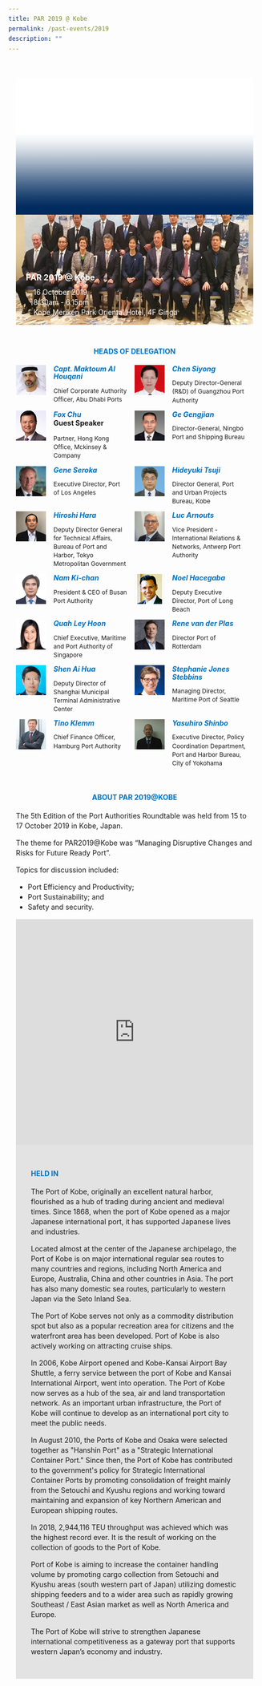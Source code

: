 ```yaml
---
title: PAR 2019 @ Kobe
permalink: /past-events/2019
description: ""
---
```

<style type="text/css">
	body {font-size:14px;line-height:1.42857143;}
	h1, h2, h3, h4, h5, h6 {line-height:1.1;}
	a[href$=".pdf"] {margin-left:0;}
	a[href$=".pdf"]:before {display:none;}
	.content ol {font-size:inherit;}
	.content p {margin:0 0 15px;font-size:inherit;line-height:inherit;}
	.content li, .content ol li {margin:0;font-size:inherit;line-height:inherit;}
	.mobile {display:block!important;}
	.desktop {display:none!important;}
	.navbar-end, .is-search-bar {display:none;}
	#main-content .bp-section {padding:0;}
	#main-content .bp-section-pagetitle {display:none;}
	#main-content .bp-container {width:100%;max-width:100%;min-height:250px;padding:0!important;}
	#main-content .bp-container .row {margin:0;}
	#main-content .bp-container .col {padding:0;}
	#main-content .col.is-8 {width:100%;margin:0;}
	#main-content .col.is-2.has-side-nav {display:none;}
	#main-content .bp-dropdown-button {background:#0fa678;color:#fff;text-transform: uppercase;}
	#main-content .bp-dropdown-button:hover, #main-content .bp-dropdown-button:focus {color:#fff;text-decoration:none;}
	@media(min-width:1280px) {
		.mobile {display:none!important;}
		.desktop {display:block!important;}
	}
	
	.par-main {padding:35px 15px;margin:0 auto;}
	.par-main .par-list-none {list-style:none;margin:0;}
	@media(min-width:992px) {
		.par-main {max-width:970px;}
	}
	@media(min-width:1024px) {
		.par-main {padding:35px 0;}
	}
	@media(min-width:1440px) {
		.par-main {max-width:1280px;}
	}
	
	figure {margin:0!important;}
	figcaption {font-style:normal!important;text-align:left;}
	.tab {margin:0 0 40px;}
	.tab-nav {position:absolute;display:none;width:300px;height:385px;z-index:9;overflow-y:auto;}
	.tab-nav>ul {list-style:none;padding:0;margin:0;}
	.tab-nav>ul>li {margin:0!important;}
	.tab-nav>ul>li+li {border-top:1px solid #fff;}
	.tab-nav>ul>li>a {position:relative;display:block;height:96px;padding:15px 45px 15px 30px;margin:0;font-size:20px;font-weight:700;background:#002b5f;color:#fff;text-decoration:none;text-transform:uppercase;}
	.tab-nav>ul>li>a:hover, .tab-nav>ul>li>a:focus {color:#fff;text-decoration:none;}
	.tab-nav>ul>li.active>a {background:#0fa678;}
	.tab-nav>ul>li.active>a:before {position:absolute;display:block;content:'';top:50%;right:15px;border-style: solid;border-width:10px 0 10px 15px;border-color: transparent transparent transparent #fff;transform:translateY(-50%);}
	.tab>.tab-content {position:relative;margin:0!important;border:0;}
	.tab>.tab-content>img.overlay {position:absolute;top:0;left:0;}
	.tab>.tab-content>figcaption {position:absolute;bottom:0;left:0;padding:20px;color:#fff;}
	.tab>.tab-content>figcaption>h3 {margin:0 0 10px;font-size:16px;font-weight:700;color:#fff;}
	.tab>.tab-content>figcaption>ul {list-style:none;padding:0;margin:0;}
	.tab>.tab-content>figcaption>ul>li {margin:0;}
	.tab>.tab-content>figcaption>ul>li>i {margin:0 15px 0 0;}
	.par-title {margin:40px 0 20px!important;font-size:14px;font-weight:700;color:#0071c0!important;text-align:center;text-transform:uppercase;}
	.par-delegate-list {display:flex;flex-wrap:wrap;list-style:none!important;padding:0;margin:0!important;}
	.par-delegate-list>li {width:100%;margin:0;}
	.par-delegate {position:relative;}
	.par-delegate>img {position:absolute;width:60px!important;margin:0 15px 0 0!important;top:0;left:0;}
	.par-delegate>figcaption {padding:0 0 0 75px;min-height:60px;}
	.par-delegate>figcaption>h5 {margin:0;font-size:14px;font-weight:700;color:#0071c0;}
	.par-delegate>figcaption>strong {display:block;}
	.par-delegate>figcaption>p {font-size:12px;}
	.par-map {display:flex;flex-wrap:wrap;background:#e3e3e3;}
	.par-map>iframe {width:100%;}
	.par-map>figcaption {width:100%;padding:30px;}
	.par-map>figcaption>h4 {font-size:14px;font-weight:700;color:#0071c0!important;text-transform:uppercase;}
	.par-gallery {position:relative;}
	.par-gallery>ul {display:flex;flex-wrap:wrap;list-style:none;padding:0;margin:0;}
	.par-gallery>ul>li {width:100%;padding:0 5px;}
	.par-gallery>ul>li>img {border: 7px solid #f2f2f2;}
	.par-gallery-link>a{position:absolute;top:0;right:0;color: #0071c0;font-weight: 700;text-decoration:none;}
	@media(min-width:480px) {
		.par-gallery>ul>li {width:50%;}
	}
	@media(min-width:768px) {
		.par-delegate-list>li {width:50%;}
		.par-delegate>figcaption {padding:0 15px 0 75px;}
		.par-gallery>ul>li {width:33.3333%;}
	}
	@media(min-width:992px) {
		.par-delegate-list>li {width:25%;}
		.par-gallery>ul>li {width:25%;}
	}
	@media(min-width:1024px) {
		.tab {position:relative;height:385px;overflow:hidden;}
		.tab-nav {display:block;}
		.tab>.tab-content {margin:0 0 0 300px!important;}
		.par-title {font-size:20px;text-align:left;}
		.par-map>iframe, .par-map>figcaption {width:50%;}
		.par-map>figcaption>h4 {font-size:20px;}
	}
	@media(min-width:1440px) {
		.tab {position:relative;height:520px;overflow:hidden;}
		.tab-nav {width:375px;height:520px;}
		.tab-nav>ul>li>a {height:130px;}
		.tab>.tab-content {margin:0 0 0 375px!important;}
	}
</style>
<div class="par-main">
	<div class="tab">
		<div class="tab-nav">
			<ul>
				<li><a href="/past-events/2021">PAR 2021 @ Antwerp</a></li>
				<li><a href="/past-events/2020">PAR COVID-19 Declaration</a></li>
				<li class="active"><a href="/past-events/2019">PAR 2019 @ Kobe</a></li>
				<li><a href="/past-events/2018">PAR 2018 @ Long Beach</a></li>
				<li><a href="/past-events/2017">PAR 2017 @ Ningbo</a></li>
				<li><a href="/past-events/2016">PAR 2016 @ Rotterdam</a></li>
				<li><a href="/past-events/2015">PAR 2015 @ Singapore</a></li>
			</ul>
		</div>
		<figure class="tab-content">
			<img src="/images/Shared/bg-past-events-overlay-m.png" class="overlay is-hidden-desktop"/>
			<img src="/images/Shared/bg-past-events-overlay-d.png" class="overlay is-hidden-touch"/>
			<img src="/images/Event2019/bg-past-events-m.jpg" class="is-hidden-desktop"/>
			<img src="/images/Event2019/bg-past-events-d.jpg" class="is-hidden-touch"/>
			<figcaption>
				<h3>PAR 2019 @ Kobe</h3>
				<ul>
					<li><i class="sgds-icon sgds-icon-calendar"></i>16 October 2019</li>
					<li><i class="sgds-icon sgds-icon-clock"></i>8:30am - 6.15pm</li>
					<li><i class="sgds-icon sgds-icon-place"></i>Kobe Meriken Park Oriental Hotel, 4F Ginga</li>
				</ul>
			</figcaption>
		</figure>
	</div>
	<h4 class="par-title">Heads of Delegation</h4>
	<ul class="par-delegate-list">
		<li>
			<figure class="par-delegate">
				<img src="/images/Event2019/Delegation/capt-maktoum-al-houqani.jpg" alt="Capt. Maktoum Al Houqani"/>
				<figcaption>
					<h5>Capt. Maktoum Al Houqani</h5>
					<p>Chief Corporate Authority Officer, Abu Dhabi Ports</p>
				</figcaption>
			</figure>
		</li>
		<li>
			<figure class="par-delegate">
				<img src="/images/Event2019/Delegation/chen-siyong.png" alt="Chen Siyong"/>
				<figcaption>
					<h5>Chen Siyong</h5>
					<p>Deputy Director-General (R&D) of Guangzhou Port Authority</p>
				</figcaption>
			</figure>
		</li>
		<li>
			<figure class="par-delegate">
				<img src="/images/Event2019/Delegation/fox-chu.png" alt="Fox Chu"/>
				<figcaption>
					<h5>Fox Chu</h5>
					<strong>Guest Speaker</strong>
					<p>Partner, Hong Kong Office, Mckinsey & Company</p>
				</figcaption>
			</figure>
		</li>
		<li>
			<figure class="par-delegate">
				<img src="/images/Event2019/Delegation/ge-geng-jian.jpg" alt="Ge Gengjian"/>
				<figcaption>
					<h5>Ge Gengjian</h5>
					<p>Director-General, Ningbo Port and Shipping Bureau</p>
				</figcaption>
			</figure>
		</li>
		<li>
			<figure class="par-delegate">
				<img src="/images/Event2019/Delegation/seroka.jpg" alt="Gene Seroka"/>
				<figcaption>
					<h5>Gene Seroka</h5>
					<p>Executive Director, Port of Los Angeles</p>
				</figcaption>
			</figure>
		</li>
		<li>
			<figure class="par-delegate">
				<img src="/images/Event2019/Delegation/hideyuki-tsuji.png" alt="Hideyuki Tsuji"/>
				<figcaption>
					<h5>Hideyuki Tsuji</h5>
					<p>Director General, Port and Urban Projects Bureau, Kobe</p>
				</figcaption>
			</figure>
		</li>
		<li>
			<figure class="par-delegate">
				<img src="/images/Event2019/Delegation/hirashi-hara.jpg" alt="Hiroshi Hara"/>
				<figcaption>
					<h5>Hiroshi Hara</h5>
					<p>Deputy Director General for Technical Affairs, Bureau of Port and Harbor, Tokyo Metropolitan Government</p>
				</figcaption>
			</figure>
		</li>
		<li>
			<figure class="par-delegate">
				<img src="/images/Event2019/Delegation/luc-arnouts.png" alt="Luc Arnouts"/>
				<figcaption>
					<h5>Luc Arnouts</h5>
					<p>Vice President - International Relations & Networks, Antwerp Port Authority</p>
				</figcaption>
			</figure>
		</li>
		<li>
			<figure class="par-delegate">
				<img src="/images/Event2019/Delegation/nam-ki-chan.jpg" alt="Nam Ki-chan"/>
				<figcaption>
					<h5>Nam Ki-chan</h5>
					<p>President & CEO of Busan Port Authority</p>
				</figcaption>
			</figure>
		</li>
		<li>
			<figure class="par-delegate">
				<img src="/images/Event2019/Delegation/noel-hacegaba.png" alt="Noel Hacegaba"/>
				<figcaption>
					<h5>Noel Hacegaba</h5>
					<p>Deputy Executive Director, Port of Long Beach</p>
				</figcaption>
			</figure>
		</li>
		<li>
			<figure class="par-delegate">
				<img src="/images/Event2019/Delegation/quah-ley-hoon.jpg" alt="Quah Ley Hoon"/>
				<figcaption>
					<h5>Quah Ley Hoon</h5>
					<p>Chief Executive, Maritime and Port Authority of Singapore</p>
				</figcaption>
			</figure>
		</li>
		<li>
			<figure class="par-delegate">
				<img src="/images/Event2019/Delegation/rene-van-der-plas.png" alt="Rene van der Plas"/>
				<figcaption>
					<h5>Rene van der Plas</h5>
					<p>Director Port of Rotterdam</p>
				</figcaption>
			</figure>
		</li>
		<li>
			<figure class="par-delegate">
				<img src="/images/Event2019/Delegation/shen-ai-hua.png" alt="Shen Ai Hua"/>
				<figcaption>
					<h5>Shen Ai Hua</h5>
					<p>Deputy Director of Shanghai Municipal Terminal Administrative Center</p>
				</figcaption>
			</figure>
		</li>
		<li>
			<figure class="par-delegate">
				<img src="/images/Event2019/Delegation/stephanie-jones-stebbins.png" alt="Stephanie Jones Stebbins"/>
				<figcaption>
					<h5>Stephanie Jones Stebbins</h5>
					<p>Managing Director, Maritime Port of Seattle</p>
				</figcaption>
			</figure>
		</li>
		<li>
			<figure class="par-delegate">
				<img src="/images/Event2019/Delegation/tino-klemm.png" alt="Tino Klemm"/>
				<figcaption>
					<h5>Tino Klemm</h5>
					<p>Chief Finance Officer, Hamburg Port Authority</p>
				</figcaption>
			</figure>
		</li>
		<li>
			<figure class="par-delegate">
				<img src="/images/Event2019/Delegation/yokohama.png" alt="Yasuhiro Shinbo"/>
				<figcaption>
					<h5>Yasuhiro Shinbo</h5>
					<p>Executive Director, Policy Coordination Department, Port and Harbor Bureau, City of Yokohama</p>
				</figcaption>
			</figure>
		</li>
	</ul>
	<h4 class="par-title">ABOUT PAR 2019@KOBE</h4>
	<p>The 5th Edition of the Port Authorities Roundtable was held from 15 to 17 October 2019 in Kobe, Japan.</p>
	<p>The theme for PAR2019@Kobe was “Managing Disruptive Changes and Risks for Future Ready Port”.</p>
	<p>Topics for discussion included:</p>
	<ul>
		<li>Port Efficiency and Productivity;</li>
		<li>Port Sustainability; and</li>
		<li>Safety and security.</li>
	</ul>
	<figure class="par-map">
		<iframe src="https://www.google.com/maps/embed?pb=!1m18!1m12!1m3!1d31441.268762405194!2d135.20134828331027!3d34.677927778853594!2m3!1f0!2f0!3f0!3m2!1i1024!2i768!4f13.1!3m3!1m2!1s0x60008de17e626a0d%3A0x89c23fe3120d8b8a!2sPort%20of%20Kobe!5e0!3m2!1sen!2ssg!4v1623914215739!5m2!1sen!2ssg" width="600" height="450" frameborder="0" style="border:0" allowfullscreen=""></iframe>
		<figcaption>
			<h4 dir="ltr">Held In</h4>
			<p>The Port of Kobe, originally an excellent natural harbor, flourished as a hub of trading during ancient and medieval times. Since 1868, when the port of Kobe opened as a major Japanese international port, it has supported Japanese lives and industries.</p>
			<p>Located almost at the center of the Japanese archipelago, the Port of Kobe is on major international regular sea routes to many countries and regions, including North America and Europe, Australia, China and other countries in Asia. The port has also many domestic sea routes, particularly to western Japan via the Seto Inland Sea. </p>
			<p>The Port of Kobe serves not only as a commodity distribution spot but also as a popular recreation area for citizens and the waterfront area has been developed. Port of Kobe is also actively working on attracting cruise ships.</p>
			<p>In 2006, Kobe Airport opened and Kobe-Kansai Airport Bay Shuttle, a ferry service between the port of Kobe and Kansai International Airport, went into operation. The Port of Kobe now serves as a hub of the sea, air and land transportation network. As an important urban infrastructure, the Port of Kobe will continue to develop as an international port city to meet the public needs.</p>
			<p>In August 2010, the Ports of Kobe and Osaka were selected together as "Hanshin Port" as a "Strategic International Container Port." Since then, the Port of Kobe has contributed to the government's policy for Strategic International Container Ports by promoting consolidation of freight mainly from the Setouchi and Kyushu regions and working toward maintaining and expansion of key Northern American and European shipping routes.</p>
			<p>In 2018, 2,944,116 TEU throughput was achieved which was the highest record ever. It is the result of working on the collection of goods to the Port of Kobe.</p>
			<p>Port of Kobe is aiming to increase the container handling volume by promoting cargo collection from Setouchi and Kyushu areas (south western part of Japan) utilizing domestic shipping feeders and to a wider area such as rapidly growing Southeast / East Asian market as well as North America and Europe.</p>
			<p>The Port of Kobe will strive to strengthen Japanese international competitiveness as a gateway port that supports western Japan’s economy and industry.</p>
		</figcaption>
	</figure>
</div>